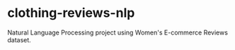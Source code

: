# clothing-reviews-nlp
Natural Language Processing project using Women's E-commerce Reviews dataset.
